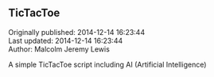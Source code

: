 ## TicTacToe  
Originally published: 2014-12-14 16:23:44  
Last updated: 2014-12-14 16:23:44  
Author: Malcolm Jeremy Lewis  
  
A simple TicTacToe script including AI (Artificial Intelligence)